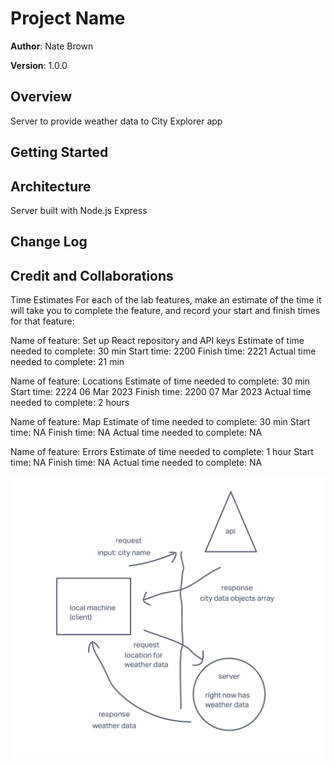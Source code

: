 # Project Name

**Author**: Nate Brown

**Version**: 1.0.0

## Overview

Server to provide weather data to City Explorer app

## Getting Started

<!-- What are the steps that a user must take in order to build this app on their own machine and get it running? -->

## Architecture

Server built with Node.js Express

<!-- Provide a detailed description of the application design. What technologies (languages, libraries, etc) you're using, and any other relevant design information. -->

## Change Log
<!-- Use this area to document the iterative changes made to your application as each feature is successfully implemented. Use time stamps. Here's an example:

01-01-2001 4:59pm - Application now has a fully-functional express server, with a GET route for the location resource. -->

## Credit and Collaborations
<!-- Give credit (and a link) to other people or resources that helped you build this application. -->

Time Estimates
For each of the lab features, make an estimate of the time it will take you to complete the feature, and record your start and finish times for that feature:

Name of feature: Set up React repository and API keys
Estimate of time needed to complete: 30 min
Start time: 2200
Finish time: 2221
Actual time needed to complete: 21 min

Name of feature: Locations
Estimate of time needed to complete: 30 min
Start time: 2224 06 Mar 2023
Finish time: 2200 07 Mar 2023
Actual time needed to complete: 2 hours

Name of feature: Map
Estimate of time needed to complete: 30 min
Start time: NA
Finish time: NA
Actual time needed to complete: NA

Name of feature: Errors
Estimate of time needed to complete: 1 hour
Start time: NA
Finish time: NA
Actual time needed to complete: NA

![WRRC Server Diagram](img/WRRC_server_diagram.png)
